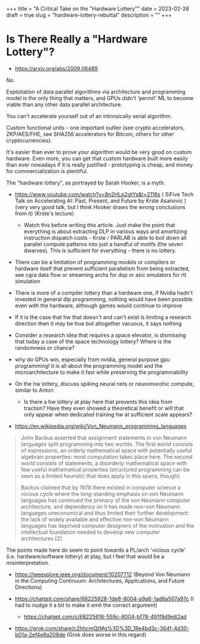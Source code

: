 +++
title = "A Critical Take on the \"Hardware Lottery\""
date = 2023-02-28
draft = true
slug = "hardware-lottery-rebuttal"
description = ""
+++

# Is There Really a "Hardware Lottery"?

- https://arxiv.org/abs/2009.06489

No.

Exploitation of data parallel algorithms via architecture and programming model is the only thing that matters, and GPUs didn't 'permit' ML to become viable than any other data parallel architecture.

You can't accelerate yourself out of an intrinsically serial algorithm.

Custom functional units - one important outlier (see crypto accelerators, ZKP/AES/FHE, see SHA256 accelerators for Bitcoin, others for other cryptocurrencies).

It's easier than ever to prove your algorithm would be very good on custom hardware. Even more, you can get that custom hardware built more easily than ever nowadays if it is really justified - prototyping is cheap, and money for commercialization is plentiful.

The "hardware lottery", as portrayed by Sarah Hooker, is a myth.

- https://www.youtube.com/watch?v=8n2HLp2gtYs&t=2116s ( SiFive Tech Talk on Accelerating AI: Past, Present, and Future by Krste Asanovic ) (very very good talk, but I think Hooker draws the wrong conclusions from it) (Krste's lecture)
  - Watch this before writing this article. Just make the point that everything is about extracting DLP in various ways and amortizing instruction dispatch costs - Krste / PARLAB is able to boil down all parallel compute patterns into just a handful of motifs (the seven dwarves). This is sufficient for everything - there is no lottery.

- There can be a limitation of programming models or compilers or hardware itself that prevent sufficient parallelism from being extracted, see cgra data flow or streaming archs for dsp or asic emulators for rtl simulation

- There is more of a compiler lottery than a hardware one, if Nvidia hadn't invested in general dlp programming, nothing would have been possible even with the hardware, although games would continue to improve

- If it is the case that hw that doesn't and can't exist is limiting a research direction then it may be true but altogether vacuous, it says nothing
- Consider a research idea that requires a space elevator, is dismissing that today a case of the space technology lottery? Where is the randomness or chance?

- why do GPUs win, especially from nvidia, general purpose gpu programming! it is all about the programming model and the microarchitecture to make it fast while preserving the programmability

- On the hw lottery, discuss spiking neural nets or neuromorohic compute, similar to Anton
  - Is there a hw lottery at play here that prevents this idea from traction? Have they even showed a theoretical benefit or will that only appear when dedicated training hw at sufficient scale appears?

- https://en.wikipedia.org/wiki/Von_Neumann_programming_languages

> John Backus asserted that assignment statements in von Neumann languages split programming into two worlds. The first world consists of expressions, an orderly mathematical space with potentially useful algebraic properties: most computation takes place here. The second world consists of statements, a disorderly mathematical space with few useful mathematical properties (structured programming can be seen as a limited heuristic that does apply in this space, though).
>
> Backus claimed that by 1978 there existed in computer science a vicious cycle where the long-standing emphasis on von Neumann languages has continued the primacy of the von Neumann computer architecture, and dependency on it has made non-von Neumann languages uneconomical and thus limited their further development: the lack of widely available and effective non-von Neumann languages has deprived computer designers of the motivation and the intellectual foundation needed to develop new computer architectures.[2]

The points made here do seem to point towards a PL/arch 'vicious cycle' (i.e. hardware/software lottery) at play, but I feel that would be a misinterpretation.

- https://ieeexplore.ieee.org/document/10207712 (Beyond Von Neumann in the Computing Continuum: Architectures, Applications, and Future Directions)

- https://chatgpt.com/share/68225928-1de8-8004-a9a6-1ad6a507a97c (I had to nudge it a bit to make it emit the correct argument)
  - https://chatgpt.com/c/68225616-559c-8004-bf78-491f9d9e82ad
- https://grok.com/share/c2hhcmQtMg%3D%3D_18e4bd3c-364f-4d30-b01a-2ef4e6a208de (Grok does worse in this regard)
